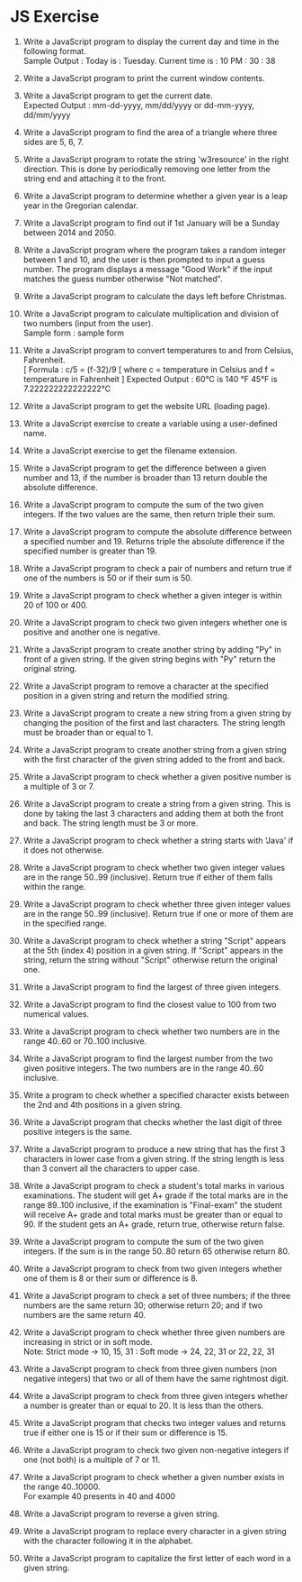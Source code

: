 # JS Exercise


1. Write a JavaScript program to display the current day and time in the following format.  
Sample Output : Today is : Tuesday.
Current time is : 10 PM : 30 : 38


2. Write a JavaScript program to print the current window contents.  


3. Write a JavaScript program to get the current date.  
Expected Output :
mm-dd-yyyy, mm/dd/yyyy or dd-mm-yyyy, dd/mm/yyyy


4. Write a JavaScript program to find the area of a triangle where three sides are 5, 6, 7.  


5. Write a JavaScript program to rotate the string 'w3resource' in the right direction. This is done by periodically removing one letter from the string end and attaching it to the front.  


6. Write a JavaScript program to determine whether a given year is a leap year in the Gregorian calendar.  


7. Write a JavaScript program to find out if 1st January will be a Sunday between 2014 and 2050.  


8. Write a JavaScript program where the program takes a random integer between 1 and 10, and the user is then prompted to input a guess number. The program displays a message "Good Work" if the input matches the guess number otherwise "Not matched".  


9. Write a JavaScript program to calculate the days left before Christmas.  



10. Write a JavaScript program to calculate multiplication and division of two numbers (input from the user).  
Sample form :
sample form


11. Write a JavaScript program to convert temperatures to and from Celsius, Fahrenheit.  
[ Formula : c/5 = (f-32)/9 [ where c = temperature in Celsius and f = temperature in Fahrenheit ]
Expected Output :
60°C is 140 °F
45°F is 7.222222222222222°C


12. Write a JavaScript program to get the website URL (loading page).  


13. Write a JavaScript exercise to create a variable using a user-defined name.  


14. Write a JavaScript exercise to get the filename extension.  


15. Write a JavaScript program to get the difference between a given number and 13, if the number is broader than 13 return double the absolute difference.  


16. Write a JavaScript program to compute the sum of the two given integers. If the two values are the same, then return triple their sum.  


17. Write a JavaScript program to compute the absolute difference between a specified number and 19. Returns triple the absolute difference if the specified number is greater than 19.  


18. Write a JavaScript program to check a pair of numbers and return true if one of the numbers is 50 or if their sum is 50.  



19. Write a JavaScript program to check whether a given integer is within 20 of 100 or 400.  


20. Write a JavaScript program to check two given integers whether one is positive and another one is negative.  


21. Write a JavaScript program to create another string by adding "Py" in front of a given string. If the given string begins with "Py" return the original string.  


22. Write a JavaScript program to remove a character at the specified position in a given string and return the modified string.  


23. Write a JavaScript program to create a new string from a given string by changing the position of the first and last characters. The string length must be broader than or equal to 1.  


24. Write a JavaScript program to create another string from a given string with the first character of the given string added to the front and back.  


25. Write a JavaScript program to check whether a given positive number is a multiple of 3 or 7.  


26. Write a JavaScript program to create a string from a given string. This is done by taking the last 3 characters and adding them at both the front and back. The string length must be 3 or more.  


27. Write a JavaScript program to check whether a string starts with 'Java' if it does not otherwise.  


28. Write a JavaScript program to check whether two given integer values are in the range 50..99 (inclusive). Return true if either of them falls within the range.  


29. Write a JavaScript program to check whether three given integer values are in the range 50..99 (inclusive). Return true if one or more of them are in the specified range.  


30. Write a JavaScript program to check whether a string "Script" appears at the 5th (index 4) position in a given string. If "Script" appears in the string, return the string without "Script" otherwise return the original one.  


31. Write a JavaScript program to find the largest of three given integers.  


32. Write a JavaScript program to find the closest value to 100 from two numerical values.  


33. Write a JavaScript program to check whether two numbers are in the range 40..60 or 70..100 inclusive.  


34. Write a JavaScript program to find the largest number from the two given positive integers. The two numbers are in the range 40..60 inclusive.  


35. Write a program to check whether a specified character exists between the 2nd and 4th positions in a given string.  


36. Write a JavaScript program that checks whether the last digit of three positive integers is the same.  


37. Write a JavaScript program to produce a new string that has the first 3 characters in lower case from a given string. If the string length is less than 3 convert all the characters to upper case.  


38. Write a JavaScript program to check a student's total marks in various examinations. The student will get A+ grade if the total marks are in the range 89..100 inclusive, if the examination is "Final-exam" the student will receive A+ grade and total marks must be greater than or equal to 90. If the student gets an A+ grade, return true, otherwise return false.  


39. Write a JavaScript program to compute the sum of the two given integers. If the sum is in the range 50..80 return 65 otherwise return 80.  


40. Write a JavaScript program to check from two given integers whether one of them is 8 or their sum or difference is 8.  


41. Write a JavaScript program to check a set of three numbers; if the three numbers are the same return 30; otherwise return 20; and if two numbers are the same return 40.  


42. Write a JavaScript program to check whether three given numbers are increasing in strict or in soft mode.  
Note: Strict mode -> 10, 15, 31 : Soft mode -> 24, 22, 31 or 22, 22, 31


43. Write a JavaScript program to check from three given numbers (non negative integers) that two or all of them have the same rightmost digit.  


44. Write a JavaScript program to check from three given integers whether a number is greater than or equal to 20. It is less than the others.  


45. Write a JavaScript program that checks two integer values and returns true if either one is 15 or if their sum or difference is 15.  


46. Write a JavaScript program to check two given non-negative integers if one (not both) is a multiple of 7 or 11.  


47. Write a JavaScript program to check whether a given number exists in the range 40..10000.  
For example 40 presents in 40 and 4000


48. Write a JavaScript program to reverse a given string.  


49. Write a JavaScript program to replace every character in a given string with the character following it in the alphabet.  


50. Write a JavaScript program to capitalize the first letter of each word in a given string.  


